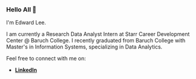 ### Hello All 👋

I'm Edward Lee.

I am currently a Research Data Analyst Intern at Starr Career Development Center @ Baruch College. 
I recently graduated from Baruch College with Master's in Information Systems, specializing in Data Analytics.

Feel free to connect with me on:

- **[LinkedIn](https://www.linkedin.com/in/edwdlee/)**

